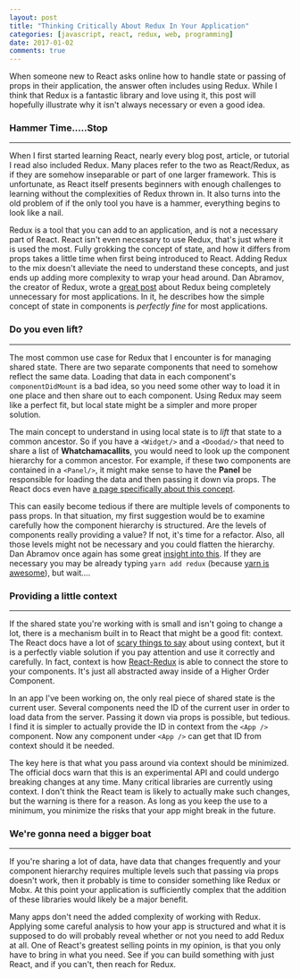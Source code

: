 ```yaml
---
layout: post
title: "Thinking Critically About Redux In Your Application"
categories: [javascript, react, redux, web, programming]
date: 2017-01-02
comments: true
---
```


When someone new to React asks online how to handle state or passing of props in
their application, the answer often includes using Redux. While I
think that Redux is a fantastic library and love using it, this post will hopefully illustrate
why it isn't always necessary or even a good idea.

### Hammer Time.....Stop

---

When I first started learning React, nearly every blog post, article, or tutorial I read
also included Redux. Many places refer to the two as React/Redux, as if they are somehow
inseparable or part of one larger framework. This is unfortunate, as React itself presents
beginners with enough challenges to learning without the complexities of Redux thrown in.
It also turns into the old problem of if the only tool you have is a hammer, everything
begins to look like a nail.

Redux is a tool that you can add to an application, and is not a necessary part of React. React
isn't even necessary to use Redux, that's just where it is used the most. Fully
grokking the concept of state, and how it differs from props takes a little time when first
being introduced to React. Adding Redux to the mix doesn't alleviate the need to understand
these concepts, and just ends up adding more complexity to wrap your head around. Dan Abramov, the
creator of Redux, wrote a [great post](https://medium.com/@dan_abramov/you-might-not-need-redux-be46360cf367#.u4inwzlbh)
about Redux being completely unnecessary for most applications. In it, he describes how
the simple concept of state in components is _perfectly fine_ for most applications.

### Do you even lift?

---

The most common use case for Redux that I encounter is for managing shared state. There are two
separate components that need to somehow reflect the same data. Loading that data in each
component's `componentDidMount` is a bad idea, so you need some other way to load it in one place and
then share out to each component. Using Redux may seem like a perfect fit, but local state
might be a simpler and more proper solution.

The main concept to understand in using local state is to _lift_ that state to a common
ancestor. So if you have a `<Widget/>` and a `<Doodad/>` that need to share a list of
**Whatchamacallits**, you would need to look up the component hierarchy for a common
ancestor. For example, if these two components are contained in a `<Panel/>`,
it might make sense to have the **Panel** be responsible for loading the data and then
passing it down via props. The React docs even have
[a page specifically about this concept](https://facebook.github.io/react/docs/lifting-state-up.html).

This can easily become tedious if there are multiple levels of components to pass props. In that situation, my first suggestion would be to
examine carefully how the component hierarchy is structured. Are the levels
of components really providing a value? If not, it's time for a refactor. Also, all those levels
might not be necessary and you could flatten the hierarchy. Dan Abramov once again has some great [insight into this](https://www.reddit.com/r/reactjs/comments/5lbp9a/how_to_update_state_in_parents_parent/dbur5os/).
If they are necessary you may be already typing `yarn add redux` (because [yarn is awesome](https://yarnpkg.com)),
but wait....

### Providing a little context

---

If the shared state you're working with is small and isn't going to change a lot, there
is a mechanism built in to React that might be a good fit: context. The React docs
have a lot of [scary things to say](https://facebook.github.io/react/docs/context.html)
about using context, but it is a perfectly viable solution if you pay attention and use
it correctly and carefully. In fact, context is how [React-Redux](https://github.com/reactjs/react-redux)
is able to connect the store to your components. It's just all abstracted away inside of
a Higher Order Component.

In an app I've been working on, the only real piece of shared state is the current user.
Several components need the ID of the current user in order to load data from the server.
Passing it down via props is possible, but tedious. I find it is simpler to actually provide the ID in context
from the `<App />` component. Now any component under `<App />` can get that ID from context
should it be needed.

The key here is that what you pass around via context should be minimized. The official docs
warn that this is an experimental API and could undergo breaking changes at any time. Many
critical libraries are currently using context. I don't think the React team is likely to
actually make such changes, but the warning is there for a reason. As long as you keep the use
to a minimum, you minimize the risks that your app might break in the future.

### We're gonna need a bigger boat

---

If you're sharing a lot of data, have data that changes frequently and your component
hierarchy requires multiple levels such that passing via props doesn't work, then it
probably is time to consider something like Redux or Mobx. At this point your application
is sufficiently complex that the addition of these libraries would likely be a major
benefit.

Many apps don't need the added complexity of working
with Redux. Applying some careful analysis to how your app is structured and what it is
supposed to do will probably reveal whether or not you need to add Redux at all. One of
React's greatest selling points in my opinion, is that you only have to bring in what you
need. See if you can build something with just React, and if you can't, then reach for
Redux.
